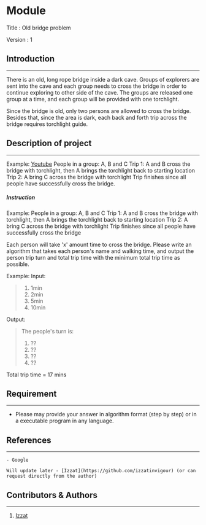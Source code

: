 # Module 

Title : Old bridge problem

Version : 1

## Introduction
---
There is an old, long rope bridge inside a dark cave. Groups of explorers are sent into the cave and each group needs to cross the bridge in order to continue exploring to other side of the cave. The groups are released one group at a time, and each group will be provided with one torchlight.

Since the bridge is old, only two persons are allowed to cross the bridge. Besides that, since the area is dark, each back and forth trip across the bridge requires torchlight guide.

## Description of project
---
Example:
[Youtube](https://www.youtube.com/watch?v=7yDmGnA8Hw0)
People in a group: A, B and C
Trip 1: A and B cross the bridge with torchlight, then A brings the torchlight back to starting location
Trip 2: A bring C across the bridge with torchlight
Trip finishes since all people have successfully cross the bridge.

##### Instruction
Example:
People in a group: A, B and C
Trip 1: A and B cross the bridge with torchlight, then A brings the torchlight back to starting location
Trip 2: A bring C across the bridge with torchlight
Trip finishes since all people have successfully cross the bridge

Each person will take 'x' amount time to cross the bridge. Please write an algorithm that takes each person's name and walking time, and output the person trip turn and total trip time with the minimum total trip time as possible.

Example:
Input:
> 1.	1min
> 2.	2min
> 3.	5min
> 4.	10min

Output:
> The people's turn is:
> 1. ??
> 2. ??
> 3. ??
> 4. ??

Total trip time = 17 mins

## Requirement
---
- Please may provide your answer in algorithm format (step by step) or in a executable program in any language.

## References
---
```
- Google

Will update later - [Izzat](https://github.com/izzatinvigour) (or can request directly from the author)
```

## Contributors & Authors
---
1. [Izzat](https://github.com/izzatinvigour)
